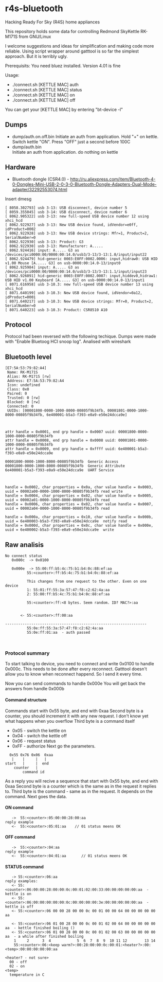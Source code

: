# r4s-bluetooth
Hacking Ready For Sky (R4S) home appliances

This repository holds some data for controlling Redmond SkyKettle RK-M171S from GNU/Linux

I welcome suggestions and ideas for simplification and making code more reliable.
Using script wrapper around gatttool is so far the simplest approach. But it is terribly ugly.

Prerequisits:
   You need bluez installed. Version 4.01 is fine

Usage: 
*   ./connect.sh [KETTLE MAC] auth
*   ./connect.sh [KETTLE MAC] status
*   ./connect.sh [KETTLE MAC] on
*   ./connect.sh [KETTLE MAC] off

You can get your  [KETTLE MAC] by entering "bt-device -l"   

## Dumps 

* dump/auth.on.off.bin 
    Initiate an auth from application. Hold "+" on kettle. Switch kettle "ON". Press "OFF" just a second before 100C
* dump/auth.bin  
    Initiate an auth from application. do nothing on kettle

## Hardware

* Bluetooth dongle (CSR4.0) - http://ru.aliexpress.com/item/Bluetooth-4-0-Dongles-Mini-USB-2-0-3-0-Bluetooth-Dongle-Adapters-Dual-Mode-adapter/32292553074.html 

Insert dmesg
```
[ 8058.302793] usb 3-13: USB disconnect, device number 5
[ 8059.355045] usb 3-14: USB disconnect, device number 6
[ 8062.905322] usb 3-13: new full-speed USB device number 12 using xhci_hcd
[ 8062.922927] usb 3-13: New USB device found, idVendor=e0ff, idProduct=0002
[ 8062.922928] usb 3-13: New USB device strings: Mfr=1, Product=2, SerialNumber=0
[ 8062.922930] usb 3-13: Product: G3
[ 8062.922930] usb 3-13: Manufacturer: A.....
[ 8062.924416] input: A..... G3 as /devices/pci0000:00/0000:00:14.0/usb3/3-13/3-13:1.0/input/input22
[ 8062.924479] hid-generic 0003:E0FF:0002.0006: input,hidraw0: USB HID v1.00 Mouse [A..... G3] on usb-0000:00:14.0-13/input0
[ 8062.925984] input: A..... G3 as /devices/pci0000:00/0000:00:14.0/usb3/3-13/3-13:1.1/input/input23
[ 8062.926091] hid-generic 0003:E0FF:0002.0007: input,hiddev0,hidraw1: USB HID v1.00 Keyboard [A..... G3] on usb-0000:00:14.0-13/input1
[ 8071.616958] usb 3-10.3: new full-speed USB device number 13 using xhci_hcd
[ 8071.640199] usb 3-10.3: New USB device found, idVendor=0a12, idProduct=0001
[ 8071.640217] usb 3-10.3: New USB device strings: Mfr=0, Product=2, SerialNumber=0
[ 8071.640223] usb 3-10.3: Product: CSR8510 A10
```

## Protocol 

  Protocol had been reversed with the following techique. Dumps were made with "Enable Bluetoog HCI snoop log". 
  Analised with wireshark
  
## Bluetooth level
  
 ```
 [E7:5A:53:79:82:A4]
  Name: RK-M171S
  Alias: RK-M171S [rw]
  Address: E7:5A:53:79:82:A4
  Icon: undefined
  Class: 0x0
  Paired: 0
  Trusted: 0 [rw]
  Blocked: 0 [rw]
  Connected: 0
  UUIDs: [00001800-0000-1000-8000-00805f9b34fb, 00001801-0000-1000-8000-00805f9b34fb, 6e400001-b5a3-f393-e0a9-e50e24dcca9e]

  
  
attr handle = 0x0001, end grp handle = 0x0007 uuid: 00001800-0000-1000-8000-00805f9b34fb
attr handle = 0x0008, end grp handle = 0x0008 uuid: 00001801-0000-1000-8000-00805f9b34fb
attr handle = 0x0009, end grp handle = 0xffff uuid: 6e400001-b5a3-f393-e0a9-e50e24dcca9e

00001800-0000-1000-8000-00805f9b34fb  Generic Access
00001800-0000-1000-8000-00805f9b34fb  Generic Attribute
6e400001-b5a3-f393-e0a9-e50e24dcca9e  UART Service



handle = 0x0002, char properties = 0x0a, char value handle = 0x0003, uuid = 00002a00-0000-1000-8000-00805f9b34fb read write
handle = 0x0004, char properties = 0x02, char value handle = 0x0005, uuid = 00002a01-0000-1000-8000-00805f9b34fb read
handle = 0x0006, char properties = 0x02, char value handle = 0x0007, uuid = 00002a04-0000-1000-8000-00805f9b34fb read

handle = 0x000a, char properties = 0x10, char value handle = 0x000b, uuid = 6e400003-b5a3-f393-e0a9-e50e24dcca9e  notify read
handle = 0x000d, char properties = 0x0c, char value handle = 0x000e, uuid = 6e400002-b5a3-f393-e0a9-e50e24dcca9e  write
```
   
## Raw analisis
   
```   
No connect status
   0x000c  -> 0x0100
   
   0x000e  -> 55:00:ff:b5:4c:75:b1:b4:0c:88:ef:aa
	      55:<counter>:ff:b5:4c:75:b1:b4:0c:88:ef:aa
	      
	      This changes from one request to the other. Even on one device 
	      1: 55:01:ff:55:3a:57:47:f8:c2:62:4a:aa
	      2: 55:00:ff:b5:4c:75:b1:b4:0c:88:ef:aa
	      
	      55:<counter>:ff:<8 bytes. Seem random. ID? MAC?>:aa
	      
	      
	   <- 55:<counter>:ff:00:aa  
	   
-----------------------------------------------------------------
	      55:0e:ff:55:3a:57:47:f8:c2:62:4a:aa
	      55:0e:ff:01:aa  - auth passed
 
	   

```

### Protocol summary

To start talking to device, you need to connect and write 0x0100 to handle 0x000c.
This needs to be done after every reconnect.
Gatttool doesn't allow you to know when reconnect happend. So I send it every time.

Now you can send commands to handle 0x000e
You will get back the answers from handle 0x000b

#### Command structure

Commands start with 0x55 byte, and end with 0xaa
Second byte is a counter, you should increment it with any new request. I don't know yet what happens when you overflow
Third byte is a command itself
 * 0x05 - switch the kettle on
 * 0x04 - switch the kettle off
 * 0x06 - request status
 * 0xFF - authorize
Next go the parameters.

```
  0x55 0x76 0x06  0xaa
   |    |     |   |
start   |     |  end
    counter   |
        command id
```

As a reply you will recive a sequence that start with 0x55 byte, and end with 0xaa
Second byte is a counter which is the same as in the request it replies to.
Third byte is the command - same as in the request. It depends on the command.
Next goes the data.

#### ON command
```
   ->  55:<counter>:05:00:00:28:00:aa
reply example   
   <-  55:<counter>:05:01:aa    // 01 status meens OK
```

#### OFF command
```
   ->  55:<counter>:04:aa
reply example   
   <-  55:<counter>:04:01:aa       // 01 status meens OK
```

#### STATUS command
```
   -> 55:<counter>:06:aa 
reply examples:
   <- 55:<counter>:06:00:00:28:00:00:0c:00:01:02:00:33:00:00:00:00:00:aa  - kettle is on
   <- 55:<counter>:06:00:00:00:00:00:0c:00:00:00:00:3e:00:00:00:00:00:aa  - kettle is off
   <- 55:<counter>:06 00 00 28 00 00 0c 00 01 00 00 64 00 00 00 00 00 aa
   
   <- 55:<counter>:06 01 00 28 00 00 0c 00 01 02 00 64 00 00 00 00 00 aa  - kettle finished boiling ()
   <- 55:<counter>:06 01 00 28 00 00 0c 00 01 02 00 63 00 00 00 00 00 aa  - a while after finished boiling
	1     2      3  4            5  6  7  8  9  10 11 12        13 14 
	55:<counter>:06:<keep warm?>:00:28:00:00:0c:00:01:<heater?>:00:<temp>:00:00:00:00:00:aa

<heater? - not sure>  
  00 - off
  02 - on
<temp>
  temperature in C

```


